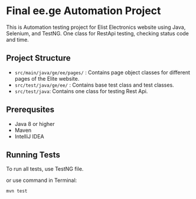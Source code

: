 # Final ee.ge Automation Project 

This is Automation testing project for Elist Electronics website using Java, Selenium, and TestNG.
One class for RestApi testing, checking status code and time.

## Project Structure
- `src/main/java/ge/ee/pages/` : Contains page object classes for different pages of the Elite website.
- `src/test/java/ge/ee/` : Contains base test class and test classes.
- `src/test/java`: Contains one class for testing Rest Api.

## Prerequsites
- Java 8 or higher
- Maven
- IntelliJ IDEA

## Running Tests
To run all tests, use TestNG file.

or use command in Terminal: 
```sh
mvn test
